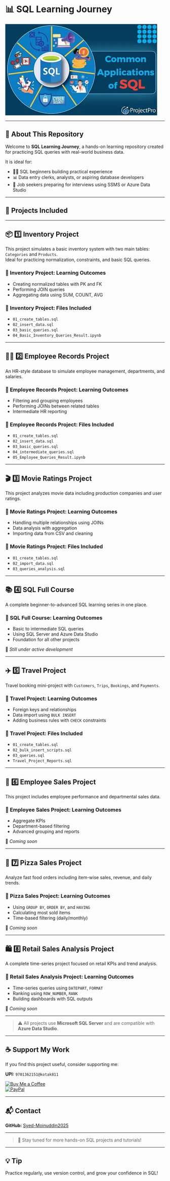 # 📊 SQL Learning Journey

![SQL Learning Journey Banner](https://raw.githubusercontent.com/Syed-Moinuddin2025/sql-learning-journey/main/images/image1.png)

---

## 🧠 About This Repository

Welcome to **SQL Learning Journey**, a hands-on learning repository created for practicing SQL queries with real-world business data.

It is ideal for:

- 🧑‍💻 SQL beginners building practical experience  
- 📊 Data entry clerks, analysts, or aspiring database developers  
- 💼 Job seekers preparing for interviews using SSMS or Azure Data Studio  

---

## 📁 Projects Included

---

## 📦 1️⃣ Inventory Project

This project simulates a basic inventory system with two main tables: `Categories` and `Products`.  
Ideal for practicing normalization, constraints, and basic SQL queries.

### 📘 Inventory Project: Learning Outcomes

- Creating normalized tables with PK and FK  
- Performing JOIN queries  
- Aggregating data using SUM, COUNT, AVG  

### 📂 Inventory Project: Files Included

- `01_create_tables.sql`  
- `02_insert_data.sql`  
- `03_basic_queries.sql`  
- `04_Basic_Inventory_Queries_Result.ipynb`  

---

## 👨‍💼 2️⃣ Employee Records Project

An HR-style database to simulate employee management, departments, and salaries.

### 📘 Employee Records Project: Learning Outcomes

- Filtering and grouping employees  
- Performing JOINs between related tables  
- Intermediate HR reporting  

### 📂 Employee Records Project: Files Included

- `01_create_tables.sql`  
- `02_insert_data.sql`  
- `03_basic_queries.sql`  
- `04_intermediate_queries.sql`  
- `05_Employee_Queries_Result.ipynb`  

---

## 🎬 3️⃣ Movie Ratings Project

This project analyzes movie data including production companies and user ratings.

### 📘 Movie Ratings Project: Learning Outcomes

- Handling multiple relationships using JOINs  
- Data analysis with aggregation  
- Importing data from CSV and cleaning  

### 📂 Movie Ratings Project: Files Included

- `01_create_tables.sql`  
- `02_import_data.sql`  
- `03_queries_analysis.sql`  

---

## 📚 4️⃣ SQL Full Course

A complete beginner-to-advanced SQL learning series in one place.

### 📘 SQL Full Course: Learning Outcomes

- Basic to intermediate SQL queries  
- Using SQL Server and Azure Data Studio  
- Foundation for all other projects  

📌 _Still under active development_

---

## ✈️ 5️⃣ Travel Project

Travel booking mini-project with `Customers`, `Trips`, `Bookings`, and `Payments`.

### 📘 Travel Project: Learning Outcomes

- Foreign keys and relationships  
- Data import using `BULK INSERT`  
- Adding business rules with `CHECK` constraints  

### 📂 Travel Project: Files Included

- `01_create_tables.sql`  
- `02_bulk_insert_scripts.sql`  
- `03_queries.sql`  
- `Travel_Project_Reports.sql`  

---

## 💼 6️⃣ Employee Sales Project

This project includes employee performance and departmental sales data.

### 📘 Employee Sales Project: Learning Outcomes

- Aggregate KPIs  
- Department-based filtering  
- Advanced grouping and reports  

📌 _Coming soon_

---

## 🍕 7️⃣ Pizza Sales Project

Analyze fast food orders including item-wise sales, revenue, and daily trends.

### 📘 Pizza Sales Project: Learning Outcomes

- Using `GROUP BY`, `ORDER BY`, and `HAVING`  
- Calculating most sold items  
- Time-based filtering (daily/monthly)  

📌 _Coming soon_

---

## 🛍️ 8️⃣ Retail Sales Analysis Project

A complete time-series project focused on retail KPIs and trend analysis.

### 📘 Retail Sales Analysis Project: Learning Outcomes

- Time-series queries using `DATEPART`, `FORMAT`  
- Ranking using `ROW_NUMBER`, `RANK`  
- Building dashboards with SQL outputs  

📌 _Coming soon_

---

> ⚠️ All projects use **Microsoft SQL Server** and are compatible with **Azure Data Studio**.

---

## ☕ Support My Work

If you find this project useful, consider supporting me:

**UPI:** `9701362151@kotak811`  

[![Buy Me a Coffee](https://img.shields.io/badge/☕-Buy_Me_A_Coffee-yellow?style=flat-square)](https://coff.ee/syedmoin)  
[![PayPal](https://img.shields.io/badge/💰-Donate_via_PayPal-blue?style=flat-square)](https://paypal.me/syedmoinuddin101)  

---

## 📬 Contact

**GitHub:** [Syed-Moinuddin2025](https://github.com/Syed-Moinuddin2025)

---

> 🚀 Stay tuned for more hands-on SQL projects and tutorials!

---

## 💡 Tip

Practice regularly, use version control, and grow your confidence in SQL!
